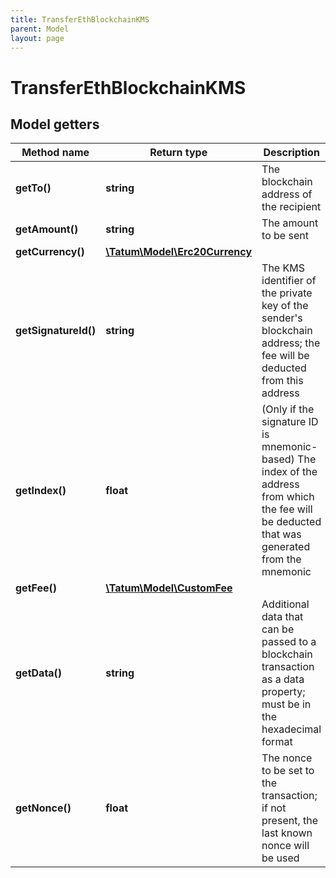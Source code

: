 ```yaml
---
title: TransferEthBlockchainKMS
parent: Model
layout: page
---
```


# TransferEthBlockchainKMS

## Model getters

Method name | Return type | Description | Notes
------------ | ------------- | ------------- | -------------
**getTo()** | **string** | The blockchain address of the recipient | ex.: `0x687422eEA2cB73B5d3e242bA5456b782919AFc85`
**getAmount()** | **string** | The amount to be sent | ex.: `100000`
**getCurrency()** | [**\Tatum\Model\Erc20Currency**](../Erc20Currency) |  | ex.: `null`
**getSignatureId()** | **string** | The KMS identifier of the private key of the sender's blockchain address; the fee will be deducted from this address | ex.: `26d3883e-4e17-48b3-a0ee-09a3e484ac83`
**getIndex()** | **float** | (Only if the signature ID is mnemonic-based) The index of the address from which the fee will be deducted that was generated from the mnemonic | ex.: `null` [optional]
**getFee()** | [**\Tatum\Model\CustomFee**](../CustomFee) |  | ex.: `null` [optional]
**getData()** | **string** | Additional data that can be passed to a blockchain transaction as a data property; must be in the hexadecimal format | ex.: `4d79206e6f746520746f2074686520726563697069656e74` [optional]
**getNonce()** | **float** | The nonce to be set to the transaction; if not present, the last known nonce will be used | ex.: `null` [optional]

